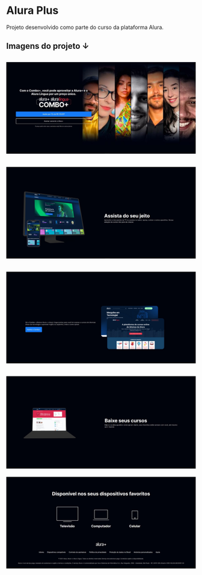 # Alura Plus

Projeto desenvolvido como parte do curso da plataforma Alura.

## Imagens do projeto ↓
![Imagem 1](imagens-do-projeto/pagina1.jpg) 
--
![Imagem 2](imagens-do-projeto/pagina2.jpg) 
--
![Imagem 3](imagens-do-projeto/pagina3.jpg) 
--
![Imagem 4](imagens-do-projeto/pagina4.jpg) 
--
![Imagem 5](imagens-do-projeto/pagina5.jpg) 
